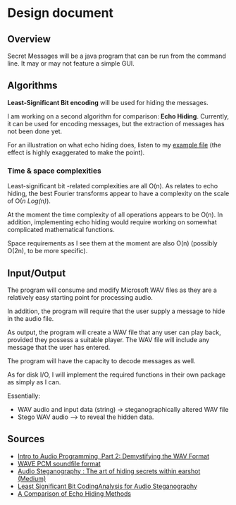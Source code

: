 # Design document

## Overview

Secret Messages will be a java program that can be run from the command line. It may or may not feature a simple GUI.

## Algorithms

__Least-Significant Bit encoding__ will be used for hiding the messages. 

I am working on a second algorithm for comparison: __Echo Hiding__. Currently, it can be used for encoding messages, but the extraction of messages has not been done yet.

For an illustration on what echo hiding does, listen to my [example file](/secretmessages/alternatingechotest.wav) (the effect is highly exaggerated to make the point).


### Time & space complexities


Least-significant bit -related complexities are all O(n). As relates to echo hiding, the best Fourier transforms appear to have a complexity on the scale of  O(_n Log(n)_).

At the moment the time complexity of all operations appears to be O(n). In addition, implementing echo hiding would require working on somewhat complicated mathematical functions.

Space requirements as I see them at the moment are also O(n) (possibly O(2n), to be more specific).

## Input/Output

The program will consume and modify Microsoft WAV files as they are a relatively easy starting point for processing audio. 

In addition, the program will require that the user supply a message to hide in the audio file.

As output, the program will create a WAV file that any user can play back, provided they possess a suitable player. The WAV file will include any message that the user has entered. 

The program will have the capacity to decode messages as well.

As for disk I/O, I will implement the required functions in their own package as simply as I can.

Essentially:
- WAV audio and input data (string) -> steganographically altered WAV file
- Stego WAV audio --> to reveal the hidden data.



## Sources

- [Intro to Audio Programming, Part 2: Demystifying the WAV Format](https://blogs.msdn.microsoft.com/dawate/2009/06/23/intro-to-audio-programming-part-2-demystifying-the-wav-format/)
- [WAVE PCM soundfile format](http://soundfile.sapp.org/doc/WaveFormat/)
- [Audio Steganography : The art of hiding secrets within earshot (Medium)](https://medium.com/@sumit.arora/audio-steganography-the-art-of-hiding-secrets-within-earshot-part-2-of-2-c76b1be719b3)
- [Least Significant Bit CodingAnalysis for Audio Steganography](http://www.fgcomputing.com/papers/04.%20Audio.pdf)
- [A Comparison of Echo Hiding Methods](https://pdfs.semanticscholar.org/6123/8f8522044acdef51ad3ed64f6593ba9b3308.pdf)
